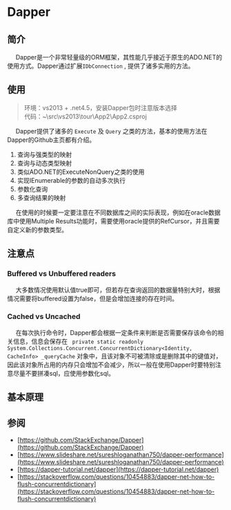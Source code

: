 # Dapper

## 简介

&nbsp;&nbsp;&nbsp;&nbsp;&nbsp;Dapper是一个非常轻量级的ORM框架，其性能几乎接近于原生的ADO.NET的使用方式。Dapper通过扩展`IDbConnection` , 提供了诸多实用的方法。

## 使用

> 环境：vs2013 + .net4.5，安装Dapper包时注意版本选择  
> 代码：~\src\vs2013\tour\App2\App2.csproj

&nbsp;&nbsp;&nbsp;&nbsp;&nbsp;Dapper提供了诸多的 `Execute` 及 `Query` 之类的方法，基本的使用方法在Dapper的Github主页都有介绍。

1. 查询与强类型的映射
2. 查询与动态类型映射
3. 类似ADO.NET的ExecuteNonQuery之类的使用
4. 实现IEnumerable的参数的自动多次执行
5. 参数化查询
6. 多查询结果的映射

&nbsp;&nbsp;&nbsp;&nbsp;&nbsp;在使用的时候要一定要注意在不同数据库之间的实际表现，例如在oracle数据库中使用Multiple Results功能时，需要使用oracle提供的RefCursor，并且需要自定义新的参数类型。

## 注意点

### Buffered vs Unbuffered readers

&nbsp;&nbsp;&nbsp;&nbsp;&nbsp;大多数情况使用默认值true即可，但若存在查询返回的数据量特别大时，根据情况需要将buffered设置为false，但是会增加连接的存在时间。

### Cached vs Uncached

&nbsp;&nbsp;&nbsp;&nbsp;&nbsp;在每次执行命令时，Dapper都会根据一定条件来判断是否需要保存该命令的相关信息，信息会保存在 ` private static readonly System.Collections.Concurrent.ConcurrentDictionary<Identity, CacheInfo> _queryCache` 对象中，且该对象不可被清除或是删除其中的键值对，因此该对象所占用的内存只会增加不会减少，所以一般在使用Dapper时要特别注意尽量不要拼凑sql，应使用参数化sql。

## 基本原理


## 参阅

- [https://github.com/StackExchange/Dapper](https://github.com/StackExchange/Dapper)
- [https://www.slideshare.net/sureshloganathan750/dapper-performance](https://www.slideshare.net/sureshloganathan750/dapper-performance)
- [https://dapper-tutorial.net/dapper](https://dapper-tutorial.net/dapper)
- [https://stackoverflow.com/questions/10454883/dapper-net-how-to-flush-concurrentdictionary](https://stackoverflow.com/questions/10454883/dapper-net-how-to-flush-concurrentdictionary)